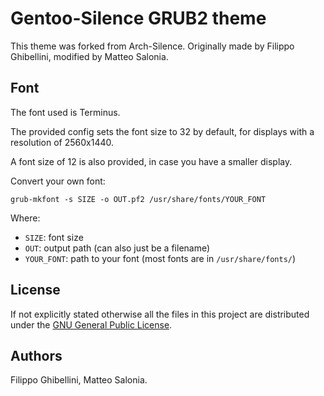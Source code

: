 # Gentoo-Silence GRUB2 theme

This theme was forked from Arch-Silence.
Originally made by Filippo Ghibellini, modified by Matteo Salonia.

## Font
The font used is Terminus.

The provided config sets the font size to 32 by default,
for displays with a resolution of 2560x1440.

A font size of 12 is also provided, in case you have a smaller display.

Convert your own font:

```
grub-mkfont -s SIZE -o OUT.pf2 /usr/share/fonts/YOUR_FONT
```

Where:
- `SIZE`: font size
- `OUT`: output path (can also just be a filename)
- `YOUR_FONT`: path to your font (most fonts are in `/usr/share/fonts/`)

## License
If not explicitly stated otherwise all the files in this project are distributed under the [GNU General Public License](./COPYING).

## Authors
Filippo Ghibellini, Matteo Salonia.
